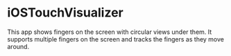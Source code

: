# iOSTouchVisualizer

This app shows fingers on the screen with circular views under them. It supports multiple fingers on the screen and tracks the fingers as they move around. 
